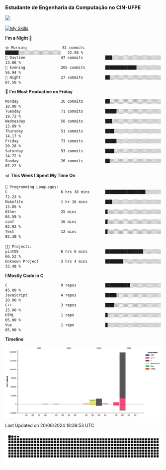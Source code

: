 
### Estudante de Engenharia da Computação no CIN-UFPE
<div>
      <!--<img width=400 src="https://github-readme-stats.vercel.app/api?username=Zed201&show_icons=true&theme=tokyonight" /-->
      <img width=400 src='https://leetcode.card.workers.dev/Zed201?theme=nord&font=baloo&extension=null' />
</div>


[![My Skills](https://skillicons.dev/icons?i=c,cpp,py,java,neovim&theme=dark)](https://skillicons.dev)

<!--START_SECTION:waka-->
**I'm a Night 🦉** 

```text
🌞 Morning                81 commits          ██████░░░░░░░░░░░░░░░░░░░   22.50 % 
🌆 Daytime                47 commits          ███░░░░░░░░░░░░░░░░░░░░░░   13.06 % 
🌃 Evening                205 commits         ██████████████░░░░░░░░░░░   56.94 % 
🌙 Night                  27 commits          ██░░░░░░░░░░░░░░░░░░░░░░░   07.50 % 
```
📅 **I'm Most Productive on Friday** 

```text
Monday                   36 commits          ██░░░░░░░░░░░░░░░░░░░░░░░   10.00 % 
Tuesday                  71 commits          █████░░░░░░░░░░░░░░░░░░░░   19.72 % 
Wednesday                50 commits          ███░░░░░░░░░░░░░░░░░░░░░░   13.89 % 
Thursday                 51 commits          ████░░░░░░░░░░░░░░░░░░░░░   14.17 % 
Friday                   73 commits          █████░░░░░░░░░░░░░░░░░░░░   20.28 % 
Saturday                 53 commits          ████░░░░░░░░░░░░░░░░░░░░░   14.72 % 
Sunday                   26 commits          ██░░░░░░░░░░░░░░░░░░░░░░░   07.22 % 
```


📊 **This Week I Spent My Time On** 

```text
💬 Programming Languages: 
C                        6 hrs 38 mins       ██████████████████░░░░░░░   72.23 % 
Makefile                 1 hr 16 mins        ███░░░░░░░░░░░░░░░░░░░░░░   13.85 % 
Other                    25 mins             █░░░░░░░░░░░░░░░░░░░░░░░░   04.59 % 
conf                     16 mins             █░░░░░░░░░░░░░░░░░░░░░░░░   02.92 % 
Text                     12 mins             █░░░░░░░░░░░░░░░░░░░░░░░░   02.30 % 

🐱‍💻 Projects: 
pintOS                   6 hrs 6 mins        █████████████████░░░░░░░░   66.52 % 
Unknown Project          3 hrs 4 mins        ████████░░░░░░░░░░░░░░░░░   33.48 % 
```

**I Mostly Code in C** 

```text
C                        9 repos             ███████████░░░░░░░░░░░░░░   45.00 % 
JavaScript               4 repos             █████░░░░░░░░░░░░░░░░░░░░   20.00 % 
C++                      3 repos             ████░░░░░░░░░░░░░░░░░░░░░   15.00 % 
HTML                     1 repo              █░░░░░░░░░░░░░░░░░░░░░░░░   05.00 % 
Vue                      1 repo              █░░░░░░░░░░░░░░░░░░░░░░░░   05.00 % 
```



**Timeline**

![Lines of Code chart](https://raw.githubusercontent.com/Zed201/Zed201/master/assets/bar_graph.png)


 Last Updated on 20/06/2024 18:39:53 UTC
<!--END_SECTION:waka-->

<picture>
  <source media="(prefers-color-scheme: dark)" srcset="https://github.com/Zed201/Zed201/blob/output/github-contribution-grid-snake-dark.svg" />
  <img alt="github-snake" src="https://github.com/Zed201/Zed201/blob/output/github-contribution-grid-snake-dark.svg" />
</picture>
